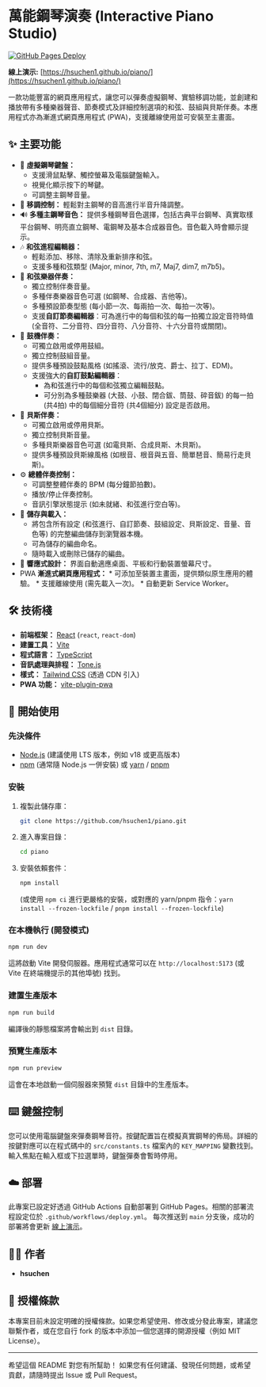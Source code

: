 # 萬能鋼琴演奏 (Interactive Piano Studio)

[![GitHub Pages Deploy](https://github.com/hsuchen1/piano/actions/workflows/deploy.yml/badge.svg)](https://github.com/hsuchen1/piano/actions/workflows/deploy.yml)

**線上演示:** [https://hsuchen1.github.io/piano/](https://hsuchen1.github.io/piano/)

一款功能豐富的網頁應用程式，讓您可以彈奏虛擬鋼琴、實驗移調功能，並創建和播放帶有多種樂器聲音、節奏模式及詳細控制選項的和弦、鼓組與貝斯伴奏。本應用程式亦為漸進式網頁應用程式 (PWA)，支援離線使用並可安裝至主畫面。

<!-- 建議：在此處插入應用程式的螢幕截圖或 GIF 動畫 -->
<!-- <img src="link_to_your_screenshot.png" alt="應用程式截圖" width="600"/> -->

## ✨ 主要功能

*   🎹 **虛擬鋼琴鍵盤：**
    *   支援滑鼠點擊、觸控螢幕及電腦鍵盤輸入。
    *   視覺化顯示按下的琴鍵。
    *   可調整主鋼琴音量。
*   🎼 **移調控制：** 輕鬆對主鋼琴的音高進行半音升降調整。
*   🔊 **多種主鋼琴音色：** 提供多種鋼琴音色選擇，包括古典平台鋼琴、真實取樣平台鋼琴、明亮直立鋼琴、電鋼琴及基本合成器音色。音色載入時會顯示提示。
*   🎶 **和弦進程編輯器：**
    *   輕鬆添加、移除、清除及重新排序和弦。
    *   支援多種和弦類型 (Major, minor, 7th, m7, Maj7, dim7, m7b5)。
*   🎸 **和弦樂器伴奏：**
    *   獨立控制伴奏音量。
    *   多種伴奏樂器音色可選 (如鋼琴、合成器、吉他等)。
    *   多種預設節奏型態 (每小節一次、每兩拍一次、每拍一次等)。
    *   支援**自訂節奏編輯器**：可為進行中的每個和弦的每一拍獨立設定音符時值 (全音符、二分音符、四分音符、八分音符、十六分音符或關閉)。
*   🥁 **鼓機伴奏：**
    *   可獨立啟用或停用鼓組。
    *   獨立控制鼓組音量。
    *   提供多種預設鼓點風格 (如搖滾、流行/放克、爵士、拉丁、EDM)。
    *   支援強大的**自訂鼓點編輯器**：
        *   為和弦進行中的每個和弦獨立編輯鼓點。
        *   可分別為多種鼓樂器 (大鼓、小鼓、閉合鈸、筒鼓、碎音鈸) 的每一拍 (共4拍) 中的每個細分音符 (共4個細分) 設定是否啟用。
*   🎻 **貝斯伴奏：**
    *   可獨立啟用或停用貝斯。
    *   獨立控制貝斯音量。
    *   多種貝斯樂器音色可選 (如電貝斯、合成貝斯、木貝斯)。
    *   提供多種預設貝斯線風格 (如根音、根音與五音、簡單琶音、簡易行走貝斯)。
*   ⚙️ **總體伴奏控制：**
    *   可調整整體伴奏的 BPM (每分鐘節拍數)。
    *   播放/停止伴奏控制。
    *   音訊引擎狀態提示 (如未就緒、和弦進行空白等)。
*   💾 **儲存與載入：**
    *   將包含所有設定 (和弦進行、自訂節奏、鼓組設定、貝斯設定、音量、音色等) 的完整編曲儲存到瀏覽器本機。
    *   可為儲存的編曲命名。
    *   隨時載入或刪除已儲存的編曲。
*   📱 **響應式設計：** 界面自動適應桌面、平板和行動裝置螢幕尺寸。
*    PWA **漸進式網頁應用程式：**
    *   可添加至裝置主畫面，提供類似原生應用的體驗。
    *   支援離線使用 (需先載入一次)。
    *   自動更新 Service Worker。

## 🛠️ 技術棧

*   **前端框架：** [React](https://reactjs.org/) (`react`, `react-dom`)
*   **建置工具：** [Vite](https://vitejs.dev/)
*   **程式語言：** [TypeScript](https://www.typescriptlang.org/)
*   **音訊處理與排程：** [Tone.js](https://tonejs.github.io/)
*   **樣式：** [Tailwind CSS](https://tailwindcss.com/) (透過 CDN 引入)
*   **PWA 功能：** [vite-plugin-pwa](https://vite-pwa-org.netlify.app/)

## 🚀 開始使用

### 先決條件

*   [Node.js](https://nodejs.org/) (建議使用 LTS 版本，例如 v18 或更高版本)
*   [npm](https://www.npmjs.com/) (通常隨 Node.js 一併安裝) 或 [yarn](https://yarnpkg.com/) / [pnpm](https://pnpm.io/)

### 安裝

1.  複製此儲存庫：
    ```bash
    git clone https://github.com/hsuchen1/piano.git
    ```
2.  進入專案目錄：
    ```bash
    cd piano
    ```
3.  安裝依賴套件：
    ```bash
    npm install
    ```
    (或使用 `npm ci` 進行更嚴格的安裝，或對應的 yarn/pnpm 指令：`yarn install --frozen-lockfile` / `pnpm install --frozen-lockfile`)

### 在本機執行 (開發模式)

```bash
npm run dev
```
這將啟動 Vite 開發伺服器。應用程式通常可以在 `http://localhost:5173` (或 Vite 在終端機提示的其他埠號) 找到。

### 建置生產版本

```bash
npm run build
```
編譯後的靜態檔案將會輸出到 `dist` 目錄。

### 預覽生產版本

```bash
npm run preview
```
這會在本地啟動一個伺服器來預覽 `dist` 目錄中的生產版本。

## ⌨️ 鍵盤控制

您可以使用電腦鍵盤來彈奏鋼琴音符。按鍵配置旨在模擬真實鋼琴的佈局。詳細的按鍵對應可以在程式碼中的 `src/constants.ts` 檔案內的 `KEY_MAPPING` 變數找到。輸入焦點在輸入框或下拉選單時，鍵盤彈奏會暫時停用。

## ☁️ 部署

此專案已設定好透過 GitHub Actions 自動部署到 GitHub Pages。相關的部署流程設定位於 `.github/workflows/deploy.yml`。
每次推送到 `main` 分支後，成功的部署將會更新 [線上演示](https://hsuchen1.github.io/piano/)。

## 🧑‍💻 作者

*   **hsuchen**

## 📄 授權條款

<!-- 建議：添加一個授權條款，例如 MIT License -->
本專案目前未設定明確的授權條款。如果您希望使用、修改或分發此專案，建議您聯繫作者，或在您自行 fork 的版本中添加一個您選擇的開源授權（例如 MIT License）。

---

希望這個 README 對您有所幫助！
如果您有任何建議、發現任何問題，或希望貢獻，請隨時提出 Issue 或 Pull Request。
